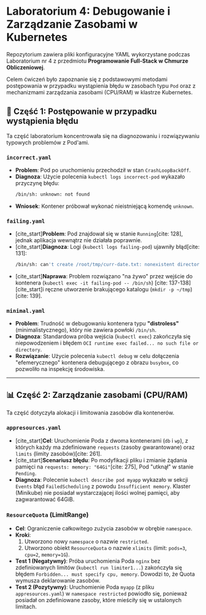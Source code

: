 # Laboratorium 4: Debugowanie i Zarządzanie Zasobami w Kubernetes

Repozytorium zawiera pliki konfiguracyjne YAML wykorzystane podczas Laboratorium nr 4 z przedmiotu **Programowanie Full-Stack w Chmurze Obliczeniowej**.

Celem ćwiczeń było zapoznanie się z podstawowymi metodami postępowania w przypadku wystąpienia błędu w zasobach typu `Pod` oraz z mechanizmami zarządzania zasobami (CPU/RAM) w klastrze Kubernetes.

## 🔬 Część 1: Postępowanie w przypadku wystąpienia błędu

Ta część laboratorium koncentrowała się na diagnozowaniu i rozwiązywaniu typowych problemów z Pod'ami.

### `incorrect.yaml`
* **Problem**: Pod po uruchomieniu przechodził w stan `CrashLoopBackOff`.
* **Diagnoza**: Użycie polecenia `kubectl logs incorrect-pod` wykazało przyczynę błędu:
    ```bash
    /bin/sh: unknown: not found
    ```
* **Wniosek**: Kontener próbował wykonać nieistniejącą komendę `unknown`.

### `failing.yaml`
* [cite_start]**Problem**: Pod znajdował się w stanie `Running`[cite: 128], jednak aplikacja wewnątrz nie działała poprawnie.
* [cite_start]**Diagnoza**: Logi (`kubectl logs failing-pod`) ujawniły błąd[cite: 131]:
    ```bash
    /bin/sh: can't create /root/tmp/curr-date.txt: nonexistent directory
    ```
* [cite_start]**Naprawa**: Problem rozwiązano "na żywo" przez wejście do kontenera (`kubectl exec -it failing-pod -- /bin/sh`) [cite: 137-138] [cite_start]i ręczne utworzenie brakującego katalogu (`mkdir -p ~/tmp`)[cite: 139].

### `minimal.yaml`
* **Problem**: Trudność w debugowaniu kontenera typu **"distroless"** (minimalistycznego), który nie zawiera powłoki `/bin/sh`.
* **Diagnoza**: Standardowa próba wejścia (`kubectl exec`) zakończyła się niepowodzeniem i błędem `OCI runtime exec failed... no such file or directory`.
* **Rozwiązanie**: Użycie polecenia `kubectl debug` w celu dołączenia "efemerycznego" kontenera debugującego z obrazu `busybox`, co pozwoliło na inspekcję środowiska.

---

## 📊 Część 2: Zarządzanie zasobami (CPU/RAM)

Ta część dotyczyła alokacji i limitowania zasobów dla kontenerów.

### `appresources.yaml`
* [cite_start]**Cel**: Uruchomienie Poda z dwoma kontenerami (`db` i `wp`), z których każdy ma zdefiniowane `requests` (zasoby gwarantowane) oraz `limits` (limity zasobów)[cite: 261].
* [cite_start]**Scenariusz błędu**: Po modyfikacji pliku i zmianie żądania pamięci na `requests: memory: "64Gi"`[cite: 275], Pod "utknął" w stanie `Pending`.
* **Diagnoza**: Polecenie `kubectl describe pod myapp` wykazało w sekcji `Events` błąd `FailedScheduling` z powodu `Insufficient memory`. Klaster (Minikube) nie posiadał wystarczającej ilości wolnej pamięci, aby zagwarantować 64GiB.

### `ResourceQuota` (LimitRange)
* **Cel**: Ograniczenie całkowitego zużycia zasobów w obrębie `namespace`.
* **Kroki**:
    1.  Utworzono nowy `namespace` o nazwie `restricted`.
    2.  Utworzono obiekt `ResourceQuota` o nazwie `xlimits` (limit: `pods=3`, `cpu=2`, `memory=1G`).
* **Test 1 (Negatywny)**: Próba uruchomienia Poda `nginx` bez zdefiniowanych limitów (`kubectl run limiter1...`) zakończyła się błędem `Forbidden... must specify cpu, memory`. Dowodzi to, że Quota wymusza deklarowanie zasobów.
* **Test 2 (Pozytywny)**: Uruchomienie Poda `myapp` (z pliku `appresources.yaml`) w `namespace restricted` powiodło się, ponieważ posiadał on zdefiniowane zasoby, które mieściły się w ustalonych limitach.
